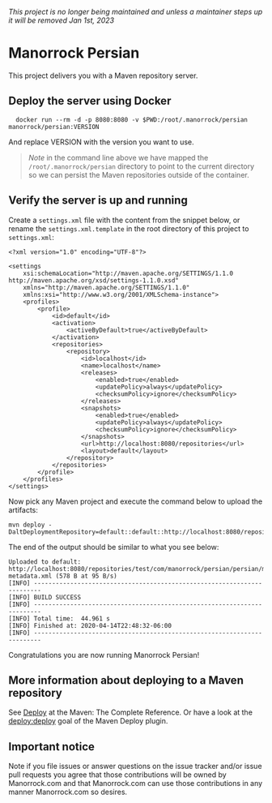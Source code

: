 _This project is no longer being maintained and unless a maintainer steps up it will be removed Jan 1st, 2023_

# Manorrock Persian

This project delivers you with a Maven repository server.

## Deploy the server using Docker

```
  docker run --rm -d -p 8080:8080 -v $PWD:/root/.manorrock/persian manorrock/persian:VERSION
```

And replace VERSION with the version you want to use.

> _Note_ in the command line above we have mapped the 
> `/root/.manorrock/persian` directory to point to the current directory so
> we can persist the Maven repositories outside of the container.

## Verify the server is up and running

Create a `settings.xml` file with the content from the snippet below, or rename
the `settings.xml.template` in the root directory of this project to 
`settings.xml`:

```
<?xml version="1.0" encoding="UTF-8"?>

<settings 
    xsi:schemaLocation="http://maven.apache.org/SETTINGS/1.1.0 http://maven.apache.org/xsd/settings-1.1.0.xsd" 
    xmlns="http://maven.apache.org/SETTINGS/1.1.0"
    xmlns:xsi="http://www.w3.org/2001/XMLSchema-instance">
    <profiles>
        <profile>
            <id>default</id>
            <activation>
                <activeByDefault>true</activeByDefault>
            </activation>
            <repositories>
                <repository>
                    <id>localhost</id>
                    <name>localhost</name>
                    <releases>
                        <enabled>true</enabled>
                        <updatePolicy>always</updatePolicy>
                        <checksumPolicy>ignore</checksumPolicy>
                    </releases>
                    <snapshots>
                        <enabled>true</enabled>
                        <updatePolicy>always</updatePolicy>
                        <checksumPolicy>ignore</checksumPolicy>
                    </snapshots>
                    <url>http://localhost:8080/repositories</url>
                    <layout>default</layout>
                </repository>
            </repositories>
        </profile>
    </profiles>
</settings>
```

Now pick any Maven project and execute the command below to upload the artifacts:

```
mvn deploy -DaltDeploymentRepository=default::default::http://localhost:8080/repositories/test
```

The end of the output should be similar to what you see below:

```
Uploaded to default: http://localhost:8080/repositories/test/com/manorrock/persian/persian/maven-metadata.xml (578 B at 95 B/s)
[INFO] ------------------------------------------------------------------------
[INFO] BUILD SUCCESS
[INFO] ------------------------------------------------------------------------
[INFO] Total time:  44.961 s
[INFO] Finished at: 2020-04-14T22:48:32-06:00
[INFO] ------------------------------------------------------------------------
```

Congratulations you are now running Manorrock Persian!

## More information about deploying to a Maven repository

See [Deploy](https://books.sonatype.com/mvnref-book/reference/lifecycle-sect-common-goals.html#lifecycle-sect-deploy-phase)
at the Maven: The Complete Reference. Or have a look at the [deploy:deploy](https://maven.apache.org/plugins/maven-deploy-plugin/deploy-mojo.html)
goal of the Maven Deploy plugin.

## Important notice

Note if you file issues or answer questions on the issue tracker and/or issue 
pull requests you agree that those contributions will be owned by Manorrock.com
and that Manorrock.com can use those contributions in any manner Manorrock.com
so desires.

